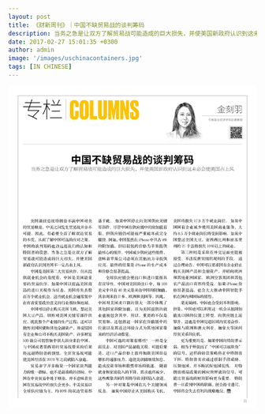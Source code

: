 ```yaml
---
layout: post
title: 《财新周刊》｜中国不缺贸易战的谈判筹码
description: 当务之急是让双方了解贸易战可能造成的巨大损失，并使美国新政府认识到这未必会使美国占上风
date: 2017-02-27 15:01:35 +0300
author: admin
image: '/images/uschinacontainers.jpg'
tags: [IN CHINESE]
---
```

<a href="/pdf/p27-31.pdf" target="_blank">
  <img src="/images/-sst5fnmsfadex0j8-1.jpg" alt="Xin" style="cursor: pointer;" />
</a>
